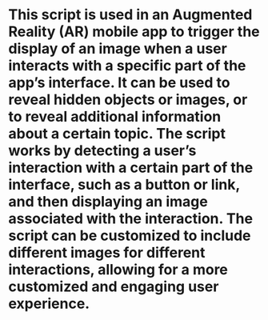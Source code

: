 # This script is used in an Augmented Reality (AR) mobile app to trigger the display of an image when a user interacts with a specific part of the app’s interface. It can be used to reveal hidden objects or images, or to reveal additional information about a certain topic. The script works by detecting a user’s interaction with a certain part of the interface, such as a button or link, and then displaying an image associated with the interaction. The script can be customized to include different images for different interactions, allowing for a more customized and engaging user experience.
